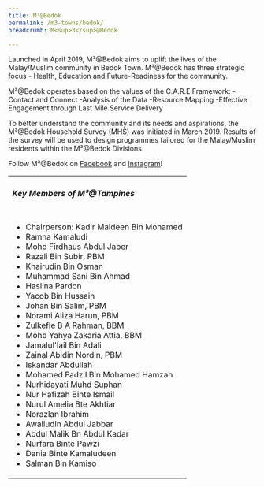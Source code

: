 ```yaml
---
title: M³@Bedok
permalink: /m3-towns/bedok/
breadcrumb: M<sup>3</sup>@Bedok

---
```



Launched in April 2019, M³@Bedok aims to uplift the lives of the Malay/Muslim community in Bedok Town. M³@Bedok has three strategic focus - Health, Education and Future-Readiness for the community. 

M³@Bedok operates based on the values of the C.A.R.E Framework:
-Contact and Connect
-Analysis of the Data
-Resource Mapping
-Effective Engagement through Last Mile Service Delivery

To better understand the community and its needs and aspirations, the M³@Bedok Household Survey (MHS) was initiated in March 2019. Results of the survey will be used to design programmes tailored for the Malay/Muslim residents within the M³@Bedok Divisions.

Follow M³@Bedok on [Facebook](https://www.facebook.com/M3atBedok) and [Instagram](https://www.instagram.com/m3atbedok/)!

<table class="table-h">
  <tr>
  <td><h5>Key Members of M³@Tampines</h5></td>
  </tr>
  <tr>
  <td>
    <ul>
      <li>Chairperson: Kadir Maideen Bin Mohamed</li>
      <li>Ramna Kamaludi</li>
<li>Mohd Firdhaus Abdul Jaber</li>
<li>Razali Bin Subir, PBM</li>
<li>Khairudin Bin Osman</li>
<li>Muhammad Sani Bin Ahmad</li>
<li>Haslina Pardon</li>
<li>Yacob Bin Hussain</li>
<li>Johan Bin Salim, PBM</li>
<li>Norami Aliza Harun, PBM</li>
<li>Zulkefle B A Rahman, BBM</li>
<li>Mohd Yahya Zakaria Attia, BBM</li>
<li>Jamalul'lail Bin Adali</li>
<li>Zainal Abidin Nordin, PBM</li>
<li>Iskandar Abdullah</li>
<li>Mohamed Fadzil Bin Mohamed Hamzah</li>
<li>Nurhidayati Muhd Suphan</li>
<li>Nur Hafizah Binte Ismail</li>
<li>Nurul Amelia Bte Akhtiar</li>
<li>Norazlan Ibrahim</li>
<li>Awalludin Abdul Jabbar</li>
<li>Abdul Malik Bn Abdul Kadar</li>
<li>Nurfara Binte Pawzi</li>
<li>Dania Binte Kamaludeen</li>
<li>Salman Bin Kamiso</li>
    </ul>
    </td>
  </tr>  
</table>
